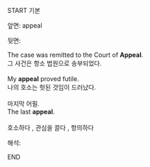 START
기본

앞면:
appeal


뒷면:
<div>The case was remitted to the Court of <strong>Appeal</strong>. </div><div><div>그 사건은 항소 법원으로 송부되었다.</div></div><br><div>My <strong>appeal</strong> proved futile. </div><div><div>나의 호소는 헛된 것임이 드러났다.</div></div><br><div><div>마지막 어필.</div></div><div><div>The last <strong>appeal</strong>. <br></div></div><br>호소하다 , 관심을 끌다 , 항의하다


해석:

END
